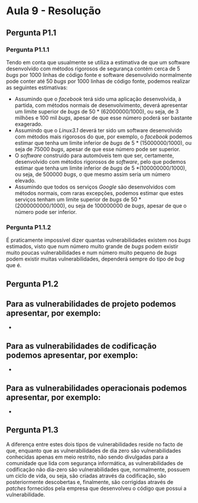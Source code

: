 # Aula 9 - Resolução

## Pergunta P1.1

### Pergunta P1.1.1

Tendo em conta que usualmente se utiliza a estimativa de que um software desenvolvido com métodos rigorosos de segurança contém cerca de 5 _bugs_ por 1000 linhas de código fonte e software desenvolvido normalmente pode conter até 50 _bugs_ por 1000 linhas de código fonte, podemos realizar as seguintes estimativas:
- Assumindo que o _facebook_ terá sido uma aplicação desenvolvida, à partida, com métodos normais de desenvolvimento, deverá apresentar um limite superior de _bugs_ de 50 * (62000000/1000), ou seja, de 3 milhões e 100 mil _bugs_, apesar de que esse número poderá ser bastante exagerado.
- Assumindo que o _Linux3.1_ deverá ter sido um software desenvolvido com métodos mais rigorosos do que, por exemplo, o _facebook_ podemos estimar que tenha um limite inferior de _bugs_ de 5 * (15000000/1000), ou seja de 75000 _bugs_, apesar de que esse número pode ser superior.
- O _software_ construído para automóveis tem que ser, certamente, desenvolvido com métodos rigorosos de _software_, pelo que podemos estimar que tenha um limite inferior de _bugs_ de 5 *(100000000/1000), ou seja, de 500000 _bugs_, o que mesmo assim seria um número elevado.
- Assumindo que todos os serviços _Google_ são desenvolvidos com métodos normais, com raras excepções, podemos estimar que estes serviços tenham um limite superior de _bugs_ de 50 * (2000000000/1000), ou seja de 100000000 de _bugs_, apesar de que o número pode ser inferior. 


### Pergunta P1.1.2

É praticamente impossível dizer quantas vulnerabilidades existem nos _bugs_ estimados, visto que num número muito grande de _bugs_ podem existir muito poucas vulnerabilidades e num número muito pequeno de _bugs_ podem existir muitas vulnerabilidades, dependerá sempre do tipo de _bug_ que é.

## Pergunta P1.2

Para as vulnerabilidades de projeto podemos apresentar, por exemplo:
-
-

Para as vulnerabilidades de codificação podemos apresentar, por exemplo:
-
-

Para as vulnerabilidades operacionais podemos apresentar, por exemplo:
-
-



## Pergunta P1.3

A diferença entre estes dois tipos de vulnerabilidades reside no facto de que, enquanto que as vulnerabilidades de dia zero são vulnerabilidades conhecidas apenas em meio restrito, não sendo divulgadas para a comunidade que lida com segurança informática, as vulnerabilidades de codificação não dia-zero são vulnerabilidades que, normalmente, possuem um ciclo de vida, ou seja, são criadas através da codificação, são posteriormente descobertas e, finalmente, são corrigidas através de _patches_ fornecidos pela empresa que desenvolveu o código que possui a vulnerabilidade.